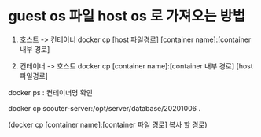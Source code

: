 # guest os 파일 host os 로 가져오는 방법 

1. 호스트 -> 컨테이너
docker cp [host 파일경로] [container name]:[container 내부 경로]

2. 컨테이너 -> 호스트
docker cp [container name]:[container 내부 경로] [host 파일경로]


docker ps : 컨테이너명 확인

docker cp scouter-server:/opt/server/database/20201006 .

(docker cp [container name]:[container 파일 경로] 복사 할 경로)

